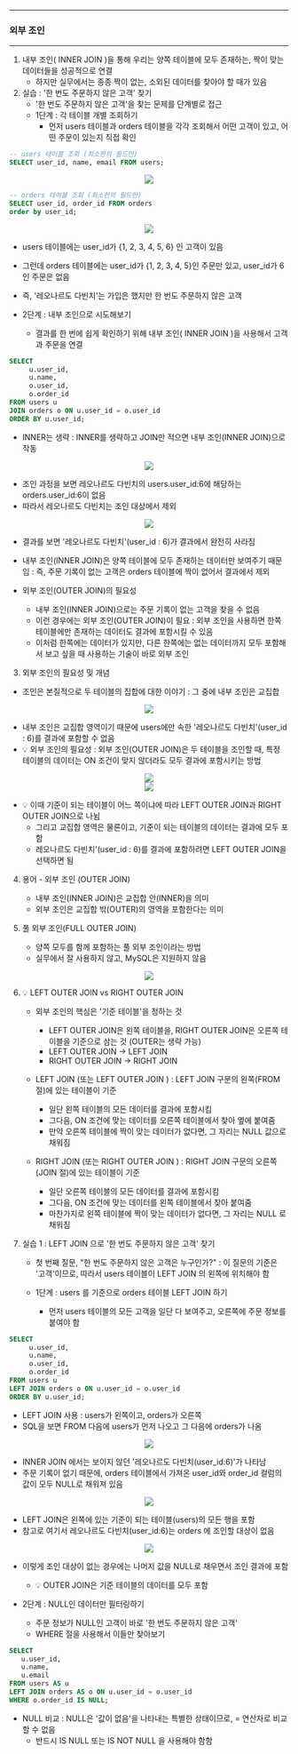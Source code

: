 -----
### 외부 조인
-----
1. 내부 조인( INNER JOIN )을 통해 우리는 양쪽 테이블에 모두 존재하는, 짝이 맞는 데이터들을 성공적으로 연결
   - 하지만 실무에서는 종종 짝이 없는, 소외된 데이터를 찾아야 할 때가 있음
2. 실습 : '한 번도 주문하지 않은 고객' 찾기
   - '한 번도 주문하지 않은 고객'을 찾는 문제를 단계별로 접근
   - 1단계 : 각 테이블 개별 조회하기
      + 먼저 users 테이블과 orders 테이블을 각각 조회해서 어떤 고객이 있고, 어떤 주문이 있는지 직접 확인
```sql
-- users 테이블 조회 (최소한의 필드만)
SELECT user_id, name, email FROM users;
```
<div align="center">
<img src="https://github.com/user-attachments/assets/53c96f96-5425-4f15-a56f-7eff1f23b383">
</div>

```sql
-- orders 테이블 조회 (최소한의 필드만)
SELECT user_id, order_id FROM orders
order by user_id;
```
<div align="center">
<img src="https://github.com/user-attachments/assets/3dd89298-a4f5-4e41-be10-69b6541acd5d">
</div>

   - users 테이블에는 user_id가 {1, 2, 3, 4, 5, 6} 인 고객이 있음
   - 그런데 orders 테이블에는 user_id가 {1, 2, 3, 4, 5}인 주문만 있고, user_id가 6인 주문은 없음
   - 즉, '레오나르도 다빈치'는 가입은 했지만 한 번도 주문하지 않은 고객

   - 2단계 : 내부 조인으로 시도해보기
      + 결과를 한 번에 쉽게 확인하기 위해 내부 조인( INNER JOIN )을 사용해서 고객과 주문을 연결
```sql
SELECT
     u.user_id,
     u.name,
     o.user_id,
     o.order_id
FROM users u
JOIN orders o ON u.user_id = o.user_id
ORDER BY u.user_id;
```
   - INNER는 생략 : INNER를 생략하고 JOIN만 적으면 내부 조인(INNER JOIN)으로 작동
<div align="center">
<img src="https://github.com/user-attachments/assets/d2e3ec04-4b2c-4a46-a191-72f7bad2827d">
</div>

   - 조인 과정을 보면 레오나르도 다빈치의 users.user_id:6에 해당하는 orders.user_id:6이 없음
   - 따라서 레오나르도 다빈치는 조인 대상에서 제외
<div align="center">
<img src="https://github.com/user-attachments/assets/2de2564a-0c96-4f99-8ed5-81f79a40000d">
</div>

   - 결과를 보면 '레오나르도 다빈치'(user_id : 6)가 결과에서 완전히 사라짐
   - 내부 조인(INNER JOIN)은 양쪽 테이블에 모두 존재하는 데이터만 보여주기 때문임 : 즉, 주문 기록이 없는 고객은 orders 테이블에 짝이 없어서 결과에서 제외

   - 외부 조인(OUTER JOIN)의 필요성
     + 내부 조인(INNER JOIN)으로는 주문 기록이 없는 고객을 찾을 수 없음
     + 이런 경우에는 외부 조인(OUTER JOIN)이 필요 : 외부 조인을 사용하면 한쪽 테이블에만 존재하는 데이터도 결과에 포함시킬 수 있음
     + 이처럼 한쪽에는 데이터가 있지만, 다른 한쪽에는 없는 데이터까지 모두 포함해서 보고 싶을 때 사용하는 기술이 바로 외부 조인

3. 외부 조인의 필요성 및 개념
  - 조인은 본질적으로 두 테이블의 집합에 대한 이야기 : 그 중에 내부 조인은 교집합
<div align="center">
<img src="https://github.com/user-attachments/assets/32d05bab-984f-4cd5-9b1f-07e96ba8eae4">
</div>

   - 내부 조인은 교집합 영역이기 때문에 users에만 속한 '레오나르도 다빈치'(user_id : 6)를 결과에 포함할 수 없음
   - 💡 외부 조인의 필요성 : 외부 조인(OUTER JOIN)은 두 테이블을 조인할 때, 특정 테이블의 데이터는 ON 조건이 맞지 않더라도 모두 결과에 포함시키는 방법
<div align="center">
<img src="https://github.com/user-attachments/assets/bdf13d8f-5d43-445f-b843-d6bd651a7230">
</div>

<div align="center">
<img src="https://github.com/user-attachments/assets/29da096b-7c68-490d-ad0b-88825fc21c26">
</div>

   - 💡 이때 기준이 되는 테이블이 어느 쪽이냐에 따라 LEFT OUTER JOIN과 RIGHT OUTER JOIN으로 나뉨
     + 그리고 교집합 영역은 물론이고, 기준이 되는 테이블의 데이터는 결과에 모두 포함
     + 레오나르도 다빈치'(user_id : 6)를 결과에 포함하려면 LEFT OUTER JOIN을 선택하면 됨

4. 용어 - 외부 조인 (OUTER JOIN)
   - 내부 조인(INNER JOIN)은 교집합 안(INNER)을 의미
   - 외부 조인은 교집합 밖(OUTER)의 영역을 포함한다는 의미

5. 풀 외부 조인(FULL OUTER JOIN)
   - 양쪽 모두를 함께 포함하는 풀 외부 조인이라는 방법
   - 실무에서 잘 사용하지 않고, MySQL은 지원하지 않음
<div align="center">
<img src="https://github.com/user-attachments/assets/2751b637-2a1e-4631-aad8-2620c9301579">
</div>

6. 💡 LEFT OUTER JOIN vs RIGHT OUTER JOIN
   - 외부 조인의 핵심은 '기준 테이블'을 정하는 것
     + LEFT OUTER JOIN은 왼쪽 테이블을, RIGHT OUTER JOIN은 오른쪽 테이블을 기준으로 삼는 것 (OUTER는 생략 가능)
     + LEFT OUTER JOIN → LEFT JOIN
     + RIGHT OUTER JOIN → RIGHT JOIN

   - LEFT JOIN (또는 LEFT OUTER JOIN ) : LEFT JOIN 구문의 왼쪽(FROM 절)에 있는 테이블이 기준
      + 일단 왼쪽 테이블의 모든 데이터를 결과에 포함시킴
      + 그다음, ON 조건에 맞는 데이터를 오른쪽 테이블에서 찾아 옆에 붙여줌
      + 만약 오른쪽 테이블에 짝이 맞는 데이터가 없다면, 그 자리는 NULL 값으로 채워짐

   - RIGHT JOIN (또는 RIGHT OUTER JOIN ) : RIGHT JOIN 구문의 오른쪽(JOIN 절)에 있는 테이블이 기준
      + 일단 오른쪽 테이블의 모든 데이터를 결과에 포함시킴
      + 그다음, ON 조건에 맞는 데이터를 왼쪽 테이블에서 찾아 붙여줌
      + 마찬가지로 왼쪽 테이블에 짝이 맞는 데이터가 없다면, 그 자리는 NULL 로 채워짐

7. 실습 1 : LEFT JOIN 으로 '한 번도 주문하지 않은 고객' 찾기
   - 첫 번째 질문, "한 번도 주문하지 않은 고객은 누구인가?" : 이 질문의 기준은 '고객'이므로, 따라서 users 테이블이 LEFT JOIN 의 왼쪽에 위치해야 함

   - 1단계 : users 를 기준으로 orders 테이블 LEFT JOIN 하기
      + 먼저 users 테이블의 모든 고객을 일단 다 보여주고, 오른쪽에 주문 정보를 붙여야 함
```sql
SELECT
     u.user_id,
     u.name,
     o.user_id,
     o.order_id
FROM users u
LEFT JOIN orders o ON u.user_id = o.user_id
ORDER BY u.user_id;
```
   - LEFT JOIN 사용 : users가 왼쪽이고, orders가 오른쪽
   - SQL을 보면 FROM 다음에 users가 먼저 나오고 그 다음에 orders가 나옴
<div align="center">
<img src="https://github.com/user-attachments/assets/e4919d0a-fd22-4e7a-b36d-d04987628ffd">
</div>

   - INNER JOIN 에서는 보이지 않던 '레오나르도 다빈치(user_id:6)'가 나타남
   - 주문 기록이 없기 때문에, orders 테이블에서 가져온 user_id와 order_id 컬럼의 값이 모두 NULL로 채워져 있음

<div align="center">
<img src="https://github.com/user-attachments/assets/110066b9-5dd1-4be9-8f4f-9bb460e72786">
</div>

   - LEFT JOIN은 왼쪽에 있는 기준이 되는 테이블(users)의 모든 행을 포함
   - 참고로 여기서 레오나르도 다빈치(user_id:6)는 orders 에 조인할 대상이 없음
<div align="center">
<img src="https://github.com/user-attachments/assets/cde8ad37-a7d1-4a25-8a44-1943b25f12fe">
</div>

   - 이렇게 조인 대상이 없는 경우에는 나머지 값을 NULL로 채우면서 조인 결과에 포함
     + 💡 OUTER JOIN은 기준 테이블의 데이터를 모두 포함

   - 2단계 : NULL인 데이터만 필터링하기
     + 주문 정보가 NULL인 고객이 바로 '한 번도 주문하지 않은 고객'
     + WHERE 절을 사용해서 이들만 찾아보기
```sql
SELECT
   u.user_id,
   u.name,
   u.email
FROM users AS u
LEFT JOIN orders AS o ON u.user_id = o.user_id
WHERE o.order_id IS NULL;
```
   - NULL 비교 : NULL은 '값이 없음'을 나타내는 특별한 상태이므로, = 연산자로 비교할 수 없음
     + 반드시 IS NULL 또는 IS NOT NULL 을 사용해야 함함
